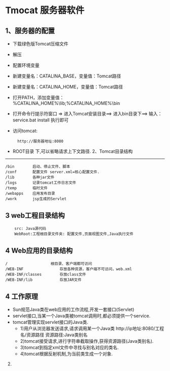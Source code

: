 Tmocat 服务器软件
======
1、服务器的配置
--------------
*  下载绿色版Tomcat压缩文件
*   解压
*   配置环境变量
*   新建变量名：CATALINA_BASE，变量值：Tomcat路径
*   新建变量名：CATALINA_HOME，变量值：Tomcat路径
*   打开PATH，添加变量值：%CATALINA_HOME%\lib;%CATALINA_HOME%\bin
*   打开命令行提示符窗口
=> 进入Tomcat安装目录==> 进入bin目录下==> 输入：service.bat install 执行即可
* 访问tomcat:
	
		http://服务器地址:8080

* ROOT目录 下,可以省略请求上下文路径.
2、Tomcat目录结构
----------
	/bin		启动、停止文件、脚本 
	/conf		配置文件 server.xml=核心配置文件.
	/lib		各种jar文件
	/logs		记录tomcat工作日志文件
	/temp		临时文件
	/webapps	应用发布目录
	/work		jsp生成的Servlet
3 web工程目录结构
----------------
		src: Java源代码
		WebRoot:工程根目录文件夹: 配置文件,页面视图文件,Java执行文件

4 Web应用的目录结构
------------------
	/					根目录、客户端都可访问
	/WEB-INF				存放各种资源，客户端不可访问，web.xml
	/WEB-INF/classes		存放class文件
	/WEB-INF/lib			存放JAR文件

4 工作原理
---------
* Sun规范Java类在web应用的工作流程,开发一套接口(Servlet)
* servlet接口,当某一个Java类被tomcat调用时,都必须提供一个service.
* tomcat管理实现servlet接口的Java类.
  + 1)用户从浏览器发送请求,请求调用某一个Java类
		http://ip地址:8080/工程名/资源路径
		资源路径:Java类别名
  + 2)tomcat接受请求,进行字符串截取操作,获得资源路径(Java类别名).
  + 3)tomcat到指定xml文件中寻找与别名对应的类名.
  + 4)tomcat根据反射机制,为当前类生成一个对象.
2)





































